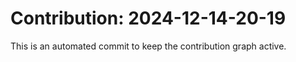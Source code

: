 # Contribution: 2024-12-14-20-19
This is an automated commit to keep the contribution graph active.
